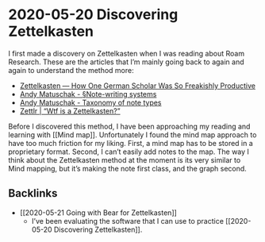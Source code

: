 # 2020-05-20 Discovering Zettelkasten

I first made a discovery on Zettelkasten when I was reading about Roam Research. These are the articles that I’m mainly going back to again and again to understand the method more:

- [Zettelkasten — How One German Scholar Was So Freakishly Productive](https://writingcooperative.com/zettelkasten-how-one-german-scholar-was-so-freakishly-productive-997e4e0ca125)
- [Andy Matuschak - §Note-writing systems](https://notes.andymatuschak.org/zhmLXArqiCMDr9Q13ViqN3hh3SmrKzjQxWAr)
- [Andy Matuschak - Taxonomy of note types](https://notes.andymatuschak.org/z6f6xgGG4NKjkA5NA1kDd46whJh2Gt5rAmfX)
- [Zettlr | “Wtf is a Zettelkasten?”](https://www.zettlr.com/post/what-is-a-zettelkasten)

Before I discovered this method, I have been approaching my reading and learning with [[Mind map]].  Unfortunately I found the mind map approach to have too much friction for my liking. First, a mind map has to be stored in a proprietary format. Second, I can’t easily add notes to the map. The way I think about the Zettelkasten method at the moment is its very similar to Mind mapping, but it’s making the note first class, and the graph second.

## Backlinks
* [[2020-05-21 Going with Bear for Zettelkasten]]
	* I’ve been evaluating the software that I can use to practice [[2020-05-20 Discovering Zettelkasten]].

<!-- {BearID:0A866777-7DE3-4C31-83FC-74E88F4BB304-81713-000632FF220425D8} -->
